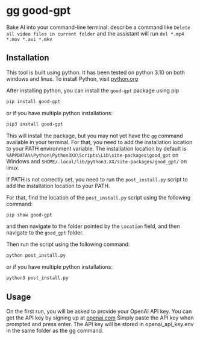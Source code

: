 # gg good-gpt
Bake AI into your command-line terminal: describe a command like `Delete all video files in current folder` and the assistant will run `del *.mp4 *.mov *.avi *.mkv`

## Installation
This tool is built using python. It has been tested on python 3.10 on both windows and linux.
To install Python, visit [python.org](https://www.python.org/downloads/)

After installing python, you can install the `good-gpt` package using pip
```bash
pip install good-gpt
```
or if you have multiple python installations:
```bash
pip3 install good-gpt
```

This will install the package, but you may not yet have the `gg` command available in your terminal. For that, you need to add the installation location to your PATH environment variable.
The installation location by default is `%APPDATA%\Python\Python3XX\Scripts\Lib\site-packages\good_gpt` on Windows and `$HOME/.local/lib/python3.XX/site-packages/good_gpt/` on linux.

If PATH is not correctly set, you need to run the `post_install.py` script to add the installation location to your PATH.

For that, find the location of the `post_install.py` script using the following command:
```bash
pip show good-gpt
```
and then navigate to the folder pointed by the `Location` field, and then navigate to the `good_gpt` folder.

Then run the script using the following command:
```bash
python post_install.py
```
or if you have multiple python installations:
```bash
python3 post_install.py
```

## Usage
On the first run, you will be asked to provide your OpenAI API key. You can get the API key by signing up at [openai.com](https://beta.openai.com/signup/)
Simply paste the API key when prompted and press enter. The API key will be stored in openai_api_key.env in the same folder as the gg command.